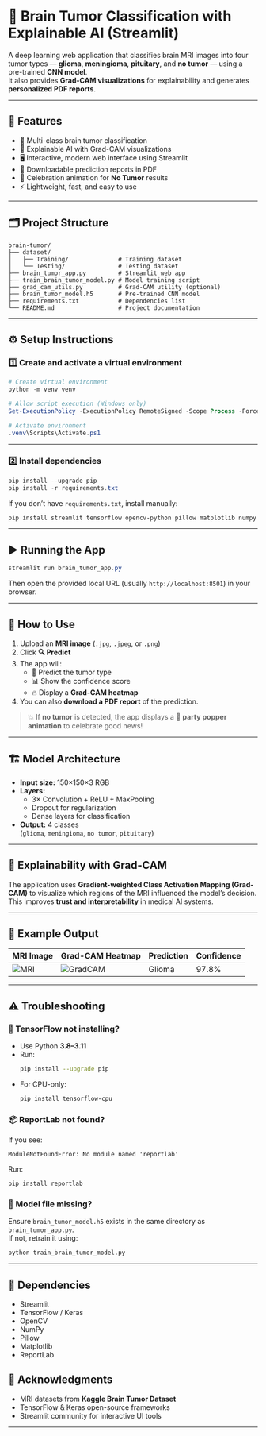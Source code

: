 # 🧠 Brain Tumor Classification with Explainable AI (Streamlit)

A deep learning web application that classifies brain MRI images into four tumor types — **glioma**, **meningioma**, **pituitary**, and **no tumor** — using a pre-trained **CNN model**.  
It also provides **Grad-CAM visualizations** for explainability and generates **personalized PDF reports**.

---

## 🚀 Features

- 🧩 Multi-class brain tumor classification  
- 🌈 Explainable AI with Grad-CAM visualizations  
- 🖥️ Interactive, modern web interface using Streamlit  
- 🧾 Downloadable prediction reports in PDF  
- 🎉 Celebration animation for **No Tumor** results  
- ⚡ Lightweight, fast, and easy to use  

---

## 🗂️ Project Structure
```
brain-tumor/
├── dataset/
│   ├── Training/              # Training dataset
│   └── Testing/               # Testing dataset
├── brain_tumor_app.py         # Streamlit web app
├── train_brain_tumor_model.py # Model training script
├── grad_cam_utils.py          # Grad-CAM utility (optional)
├── brain_tumor_model.h5       # Pre-trained CNN model
├── requirements.txt           # Dependencies list
└── README.md                  # Project documentation
```

---

## ⚙️ Setup Instructions

### 1️⃣ Create and activate a virtual environment

```powershell
# Create virtual environment
python -m venv venv

# Allow script execution (Windows only)
Set-ExecutionPolicy -ExecutionPolicy RemoteSigned -Scope Process -Force

# Activate environment
.venv\Scripts\Activate.ps1
```

---

### 2️⃣ Install dependencies

```powershell
pip install --upgrade pip
pip install -r requirements.txt
```

If you don’t have `requirements.txt`, install manually:

```bash
pip install streamlit tensorflow opencv-python pillow matplotlib numpy reportlab
```

---

## ▶️ Running the App

```powershell
streamlit run brain_tumor_app.py
```

Then open the provided local URL (usually `http://localhost:8501`) in your browser.

---

## 🧠 How to Use

1. Upload an **MRI image** (`.jpg`, `.jpeg`, or `.png`)  
2. Click **🔍 Predict**  
3. The app will:
   - 🧠 Predict the tumor type  
   - 📊 Show the confidence score  
   - 🔥 Display a **Grad-CAM heatmap**  
4. You can also **download a PDF report** of the prediction.

> 💥 If **no tumor** is detected, the app displays a 🎉 **party popper animation** to celebrate good news!

---

## 🏗️ Model Architecture

- **Input size:** 150×150×3 RGB  
- **Layers:**
  - 3× Convolution + ReLU + MaxPooling  
  - Dropout for regularization  
  - Dense layers for classification  
- **Output:** 4 classes  
  (`glioma`, `meningioma`, `no tumor`, `pituitary`)

---

## 🧩 Explainability with Grad-CAM

The application uses **Gradient-weighted Class Activation Mapping (Grad-CAM)** to visualize which regions of the MRI influenced the model’s decision.  
This improves **trust and interpretability** in medical AI systems.

---

## 📄 Example Output

| MRI Image                 | Grad-CAM Heatmap                | Prediction | Confidence |
| -------------------------- | ------------------------------- | ----------- | ----------- |
| ![MRI](example_input.jpg) | ![GradCAM](example_heatmap.jpg) | Glioma      | 97.8%       |

---

## ⚠️ Troubleshooting

### 🧩 TensorFlow not installing?

- Use Python **3.8–3.11**
- Run:
  ```bash
  pip install --upgrade pip
  ```
- For CPU-only:
  ```bash
  pip install tensorflow-cpu
  ```

### 📦 ReportLab not found?

If you see:
```
ModuleNotFoundError: No module named 'reportlab'
```

Run:
```bash
pip install reportlab
```

### 🧠 Model file missing?

Ensure `brain_tumor_model.h5` exists in the same directory as `brain_tumor_app.py`.  
If not, retrain it using:
```bash
python train_brain_tumor_model.py
```

---

## 🧰 Dependencies

- Streamlit  
- TensorFlow / Keras  
- OpenCV  
- NumPy  
- Pillow  
- Matplotlib  
- ReportLab  


## 🌟 Acknowledgments

- MRI datasets from **Kaggle Brain Tumor Dataset**  
- TensorFlow & Keras open-source frameworks  
- Streamlit community for interactive UI tools  

---
